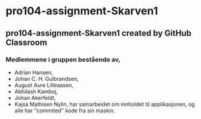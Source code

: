 # pro104-assignment-Skarven1
## pro104-assignment-Skarven1 created by GitHub Classroom
### Medlemmene i gruppen bestående av,
- Adrian Hansen,
- Johan C. H. Gulbrandsen,
- August Aure Lilleaasen,
- Abhilash Kamboj,
- Johan Akerfeldt,
- Kajsa Mathisen Nylin,
har samarbeidet om innholdet til applikasjonen, og alle har "commited" kode fra sin maskin.
